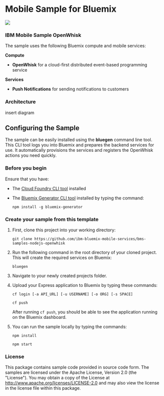 # Mobile Sample for Bluemix
[![](https://img.shields.io/badge/bluemix-powered-blue.svg)](https://bluemix.net)

### IBM Mobile Sample OpenWhisk

The sample uses the following Bluemix compute and mobile services:

**Compute**
* **OpenWhisk** for a cloud-first distributed event-based programming service

**Services**
* **Push Notifications** for sending notifications to customers

### Architecture
insert diagram

## Configuring the Sample

The sample can be easily installed using the **bluegen** command line tool. This CLI tool logs you into Bluemix and prepares the backend services for use. It automatically provisions the services and registers the OpenWhisk actions you need quickly.

### Before you begin
Ensure that you have:

* The [Cloud Foundry CLI tool](https://github.com/cloudfoundry/cli) installed
* The [Bluemix Generator CLI tool](https://www.npmjs.com/package/bluemix-generator) installed by typing the command:

	`npm install -g bluemix-generator`

### Create your sample from this template

1. First, clone this project into your working directory:

	`git clone https://github.com/ibm-bluemix-mobile-services/bms-samples-nodejs-openwhisk`

2. Run the following command in the root directory of your cloned project. This will create the required services on Bluemix:

	`bluegen`

3. Navigate to your newly created projects folder.
4. Upload your Express application to Bluemix by typing these commands:

	`cf login [-a API_URL] [-u USERNAME] [-o ORG] [-s SPACE]`

	`cf push`

   After running `cf push`, you should be able to see the application running on the Bluemix dashboard.

5. You can run the sample locally by typing the commands:

	`npm install`

	`npm start`

### License
This package contains sample code provided in source code form. The samples are licensed under the Apache License, Version 2.0 (the "License"). You may obtain a copy of the License at http://www.apache.org/licenses/LICENSE-2.0 and may also view the license in the license file within this package.
